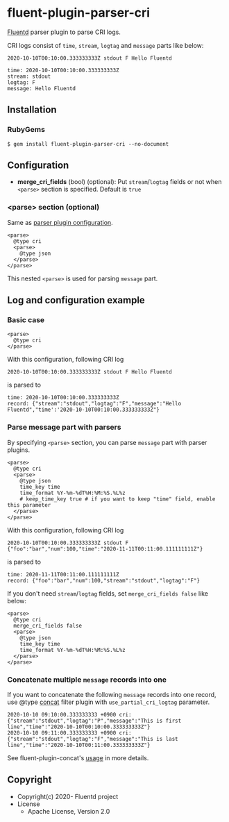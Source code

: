 # fluent-plugin-parser-cri

[Fluentd](https://fluentd.org/) parser plugin to parse CRI logs.

CRI logs consist of `time`, `stream`, `logtag` and `message` parts like below:

```
2020-10-10T00:10:00.333333333Z stdout F Hello Fluentd

time: 2020-10-10T00:10:00.333333333Z
stream: stdout
logtag: F
message: Hello Fluentd
```

## Installation

### RubyGems

```
$ gem install fluent-plugin-parser-cri --no-document
```

## Configuration

* **merge_cri_fields** (bool) (optional): Put `stream`/`logtag` fields or not when `<parse>` section is specified. Default is `true`

### \<parse\> section (optional)

Same as [parser plugin configuration](https://docs.fluentd.org/configuration/parse-section).

```aconf
<parse>
  @type cri
  <parse>
    @type json
  </parse>
</parse>
```

This nested `<parse>` is used for parsing `message` part.

## Log and configuration example

### Basic case

```aconf
<parse>
  @type cri
</parse>
```

With this configuration, following CRI log

```
2020-10-10T00:10:00.333333333Z stdout F Hello Fluentd
```

is parsed to

```
time: 2020-10-10T00:10:00.333333333Z
record: {"stream":"stdout","logtag":"F","message":"Hello Fluentd","time':'2020-10-10T00:10:00.333333333Z"}
```

### Parse message part with parsers

By specifying `<parse>` section, you can parse `message` part with parser plugins.

```aconf
<parse>
  @type cri
  <parse>
    @type json
    time_key time
    time_format %Y-%m-%dT%H:%M:%S.%L%z
    # keep_time_key true # if you want to keep "time" field, enable this parameter
  </parse>
</parse>
```

With this configuration, following CRI log

```
2020-10-10T00:10:00.333333333Z stdout F {"foo":"bar","num":100,"time":"2020-11-11T00:11:00.111111111Z"}
```

is parsed to

```
time: 2020-11-11T00:11:00.111111111Z
record: {"foo":"bar","num":100,"stream":"stdout","logtag":"F"}
```

If you don't need `stream`/`logtag` fields, set `merge_cri_fields false` like below:

```
<parse>
  @type cri
  merge_cri_fields false
  <parse>
    @type json
    time_key time
    time_format %Y-%m-%dT%H:%M:%S.%L%z
  </parse>
</parse>
```

### Concatenate multiple `message` records into one

If you want to concatenate the following `message` records into one record, 
use @type [concat](https://github.com/fluent-plugins-nursery/fluent-plugin-concat) filter plugin with `use_partial_cri_logtag` parameter.

 ```
2020-10-10 09:10:00.333333333 +0900 cri: {"stream":"stdout","logtag":"P","message":"This is first line","time":"2020-10-10T00:10:00.333333333Z"}
2020-10-10 09:11:00.333333333 +0900 cri: {"stream":"stdout","logtag":"F","message":"This is last line","time":"2020-10-10T00:11:00.333333333Z"}
```

See fluent-plugin-concat's [usage](https://github.com/fluent-plugins-nursery/fluent-plugin-concat#usage) in more details.


## Copyright

* Copyright(c) 2020- Fluentd project
* License
  * Apache License, Version 2.0
